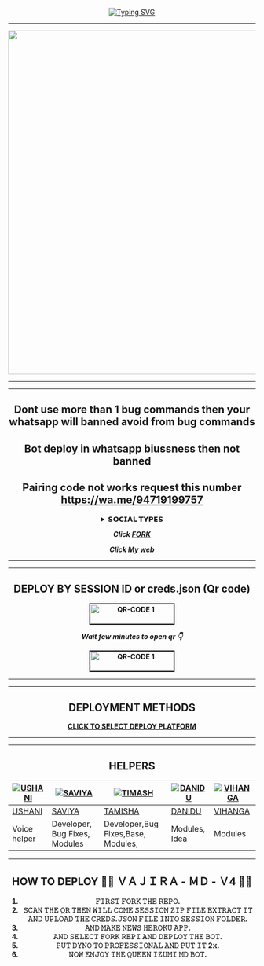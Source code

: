 <div align="center">
     
 [![Typing SVG](https://readme-typing-svg.herokuapp.com?font=Rockstar-ExtraBold&color=F01&lines=SHaYan-AFriDi+ＷＨＡＴＳＡＰＰ+ＢＯＴ)](https://git.io/typing-svg)

  
<div align="center">
</p

<hr>

<hr>

<p align="center">
<a href="https://github.com/VajiraTech">
    <img src="https://telegra.ph/file/c68cf8fda9e777137b5b8.jpg"  width="700px">
</a>
<hr>

<hr>

## Dont use more than 1 bug commands then your whatsapp will banned avoid from bug commands

## Bot deploy in whatsapp biussness then not banned

## Pairing code not works request this number https://wa.me/94719199757

<b><details><summary>𝗦𝗢𝗖𝗜𝗔𝗟 𝗧𝗬𝗣𝗘𝗦</summary><br>

## CONTACT OWNER

[![vajira](https://telegra.ph/file/99460844d012cad1b7ee4.jpg)](https://wa.me/923140529832)

## JOIN SUPPORT GROUP

[![vajira](https://telegra.ph/file/99460844d012cad1b7ee4.jpg)](https://chat.whatsapp.com/D6w6Qy5yrhp7MmfNcprbO3)

## MY YT CHANNEL

[![Youtube](https://telegra.ph/file/eebe86c26e98ffeae39ea.jpg)](https://youtube.com/@gamingewingyt6216) 

</details>

***Click [FORK](https://github.com/VajiraTech/VAJIRA-MD-fork)***

***Click [My web](https://vajiratech.github.io/QUEEN-IZUMI-WEB/)***

<hr>

<hr>

## DEPLOY BY SESSION ID or creds.json (Qr code)

<a href="https://vajira-paircode-f5d762364f53.herokuapp.com/"><img src="https://i.ibb.co/FWSfNmb/scan-qr-zusyco-btn.png" alt="QR-CODE 1" border="2" width="170" height="40" ></a>


***Wait few minutes to open qr 👇***

<a href="https://vajira-pairing.onrender.com/"><img src="https://i.ibb.co/FWSfNmb/scan-qr-zusyco-btn.png" alt="QR-CODE 1" border="2" width="170" height="40" ></a>


<hr>

<hr>

## DEPLOYMENT METHODS

[CLICK TO SELECT DEPLOY PLATFORM](https://vajiratech.github.io/VAJIRA-DEPLOY/QUEEN-IZUMI-WEB-main/projects/deployment.html)

<hr>

<hr>

## HELPERS
[![USHANI](https://telegra.ph/file/1cacb07896ee14aa5920b.jpg?size=80)](https://github.com/vajirabot1) | [![SAVIYA](https://telegra.ph/file/1046fee52c7a14d556793.jpg?size=100)](https://github.com/VajiraTech) | [![TIMASH](https://telegra.ph/file/5e0bf1e4f7230ffe9cc37.jpg?size=109)](https://github.com/VajiraTech) | [![DANIDU](https://telegra.ph/file/4f43cf774e634e40129e5.jpg?size=80)](https://github.com/VajiraTech) | [![VIHANGA](https://telegra.ph/file/3b6537eb342b32de56558.jpg?size=80)](https://github.com/vihangayt0)
----|----|----|----|----
[USHANI](https://wa.me/94767898887) | [SAVIYA](https://wa.me/+94757309293) | [TAMISHA](https://wa.me/94715264791) | [DANIDU](https://wa.me/94715322008) | [VIHANGA](https://wa.me/94762898541)
Voice helper  | Developer, Bug Fixes, Modules |Developer,Bug Fixes,Base, Modules, | Modules, Idea | Modules

<hr>

## HOW TO DEPLOY 👨‍💻 ＶＡＪＩＲＡ - ＭＤ - Ｖ4 👨‍💻

</div>

1) 𝙵𝙸𝚁𝚂𝚃 𝙵𝙾𝚁𝙺 𝚃𝙷𝙴 𝚁𝙴𝙿𝙾.
2) 𝚂𝙲𝙰𝙽 𝚃𝙷𝙴 𝚀𝚁 𝚃𝙷𝙴𝙽 𝚆𝙸𝙻𝙻 𝙲𝙾𝙼𝙴 𝚂𝙴𝚂𝚂𝙸𝙾𝙽 𝚉𝙸𝙿 𝙵𝙸𝙻𝙴 𝙴𝚇𝚃𝚁𝙰𝙲𝚃 𝙸𝚃 𝙰𝙽𝙳 𝚄𝙿𝙻𝙾𝙰𝙳 𝚃𝙷𝙴 𝙲𝚁𝙴𝙳𝚂.𝙹𝚂𝙾𝙽 𝙵𝙸𝙻𝙴 𝙸𝙽𝚃𝙾 𝚂𝙴𝚂𝚂𝙸𝙾𝙽 𝙵𝙾𝙻𝙳𝙴𝚁.
3) 𝙰𝙽𝙳 𝙼𝙰𝙺𝙴 𝙽𝙴𝚆𝚂 𝙷𝙴𝚁𝙾𝙺𝚄 𝙰𝙿𝙿.
4) 𝙰𝙽𝙳 𝚂𝙴𝙻𝙴𝙲𝚃 𝙵𝙾𝚁𝙺 𝚁𝙴𝙿𝙸 𝙰𝙽𝙳 𝙳𝙴𝙿𝙻𝙾𝚈 𝚃𝙷𝙴 𝙱𝙾𝚃.
5) 𝙿𝚄𝚃 𝙳𝚈𝙽𝙾 𝚃𝙾 𝙿𝚁𝙾𝙵𝙴𝚂𝚂𝙸𝙾𝙽𝙰𝙻 𝙰𝙽𝙳 𝙿𝚄𝚃 𝙸𝚃 2𝚡.
6) 𝙽𝙾𝚆 𝙴𝙽𝙹𝙾𝚈 𝚃𝙷𝙴 𝚀𝚄𝙴𝙴𝙽 𝙸𝚉𝚄𝙼𝙸 𝙼𝙳 𝙱𝙾𝚃.
